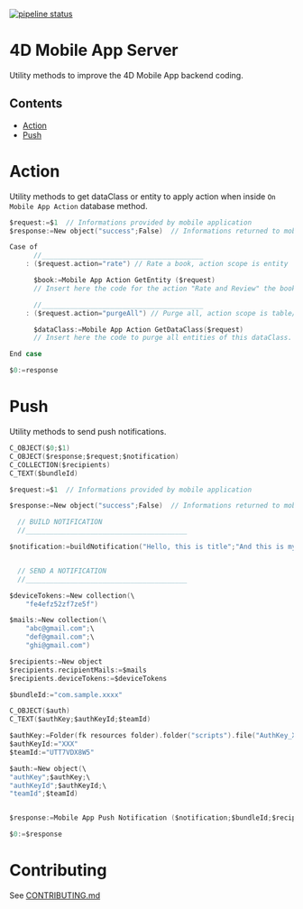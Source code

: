[![pipeline status](https://gitlab-4d.private.4d.fr/qmobile/4d-mobile-app-server/badges/master/pipeline.svg)](https://gitlab-4d.private.4d.fr/qmobile/4d-mobile-app-server/commits/master)

# 4D Mobile App Server

Utility methods to improve the 4D Mobile App backend coding.

##  Contents ##
- [Action](#Action)
- [Push](#Push)

# Action ##

Utility methods to get dataClass or entity to apply action when inside `On Mobile App Action` database method.

```swift
$request:=$1  // Informations provided by mobile application
$response:=New object("success";False)  // Informations returned to mobile application

Case of
      //________________________________________
    : ($request.action="rate") // Rate a book, action scope is entity

      $book:=Mobile App Action GetEntity ($request)
      // Insert here the code for the action "Rate and Review" the book

      //________________________________________
    : ($request.action="purgeAll") // Purge all, action scope is table/dataclass

      $dataClass:=Mobile App Action GetDataClass($request)
      // Insert here the code to purge all entities of this dataClass.

End case

$0:=response
```

# Push ##

Utility methods to send push notifications.

```swift
C_OBJECT($0;$1)
C_OBJECT($response;$request;$notification)
C_COLLECTION($recipients)
C_TEXT($bundleId)

$request:=$1  // Informations provided by mobile application

$response:=New object("success";False)  // Informations returned to mobile application

  // BUILD NOTIFICATION
  //________________________________________

$notification:=buildNotification("Hello, this is title";"And this is my body").notification


  // SEND A NOTIFICATION
  //________________________________________

$deviceTokens:=New collection(\
    "fe4efz52zf7ze5f")

$mails:=New collection(\
    "abc@gmail.com";\
    "def@gmail.com";\
    "ghi@gmail.com")

$recipients:=New object
$recipients.recipientMails:=$mails
$recipients.deviceTokens:=$deviceTokens

$bundleId:="com.sample.xxxx"

C_OBJECT($auth)
C_TEXT($authKey;$authKeyId;$teamId)

$authKey:=Folder(fk resources folder).folder("scripts").file("AuthKey_XXX.p8").platformPath
$authKeyId:="XXX"
$teamId:="UTT7VDX8W5"

$auth:=New object(\
"authKey";$authKey;\
"authKeyId";$authKeyId;\
"teamId";$teamId)


$response:=Mobile App Push Notification ($notification;$bundleId;$recipients;$auth)

$0:=$response
```

# Contributing #
See [CONTRIBUTING.md](CONTRIBUTING.md)